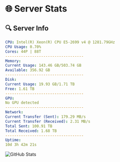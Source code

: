 # 🌐 Server Stats
## 🔍 Server Info
```yaml
CPU: Intel(R) Xeon(R) CPU E5-2699 v4 @ 1281.79GHz
CPU Usage: 0.70%
Cores: 44P | 88T
-----------------------------------
Memory:
Current Usage: 143.46 GB/503.74 GB
Available: 356.92 GB
-----------------------------------
Disk:
Current Usage: 19.93 GB/1.71 TB
Free: 1.61 TB
-----------------------------------
GPU:
No GPU detected
-----------------------------------
Network:
Current Transfer (Sent): 179.29 MB/s
Current Transfer (Received): 2.31 MB/s
Total Sent: 100.91 TB
Total Received: 1.68 TB
-----------------------------------
Uptime:
10d 3h 42m 21s
```
![GitHub Stats](https://img.shields.io/badge/Updated-2025-02-18_02:25:39-blue)